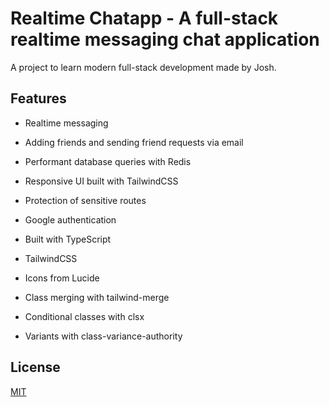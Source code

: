 # Realtime Chatapp - A full-stack realtime messaging chat application

A project to learn modern full-stack development made by Josh.

## Features

- Realtime messaging
- Adding friends and sending friend requests via email
- Performant database queries with Redis
- Responsive UI built with TailwindCSS
- Protection of sensitive routes
- Google authentication

- Built with TypeScript
- TailwindCSS
- Icons from Lucide

- Class merging with tailwind-merge
- Conditional classes with clsx
- Variants with class-variance-authority


## License

[MIT](https://choosealicense.com/licenses/mit/)
